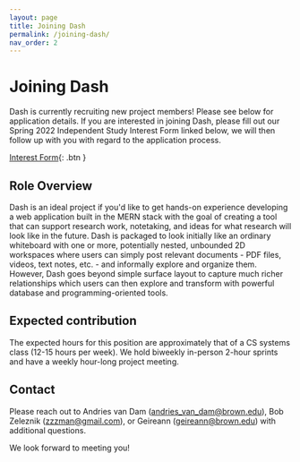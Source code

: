 ```yaml
---
layout: page
title: Joining Dash
permalink: /joining-dash/
nav_order: 2
---
```


# Joining Dash

Dash is currently recruiting new project members! Please see below for application details. If you are interested in joining Dash, please fill out our Spring 2022 Independent Study Interest Form linked below, we will then follow up with you with regard to the application process.

[Interest Form](https://forms.gle/DvFyg9FupqgGm41AA){: .btn }

## Role Overview

Dash is an ideal project if you'd like to get hands-on experience developing a web application built in the MERN stack with the goal of creating a tool that can support research work, notetaking, and ideas for what research will look like in the future. Dash is packaged to look initially like an ordinary whiteboard with one or more, potentially nested, unbounded 2D workspaces where users can simply post relevant documents - PDF files, videos, text notes, etc. - and informally explore and organize them. However, Dash goes beyond simple surface layout to capture much richer relationships which users can then explore and transform with powerful database and programming-oriented tools.

## Expected contribution

The expected hours for this position are approximately that of a CS systems class (12-15 hours per week). We hold biweekly in-person 2-hour sprints and have a weekly hour-long project meeting.

## Contact

Please reach out to Andries van Dam (andries_van_dam@brown.edu), Bob Zeleznik (zzzman@gmail.com), or Geireann (geireann@brown.edu) with additional questions.

We look forward to meeting you!
